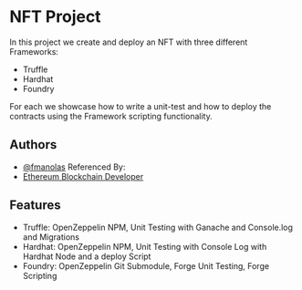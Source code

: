 # NFT Project

In this project we create and deploy an NFT with three different Frameworks:

* Truffle
* Hardhat
* Foundry

For each we showcase how to write a unit-test and how to deploy the contracts using the Framework scripting functionality.

## Authors

- [@fmanolas](https://www.github.com/fmanolas)
Referenced By:
- [Ethereum Blockchain Developer](https://ethereum-blockchain-developer)


## Features

- Truffle: OpenZeppelin NPM, Unit Testing with Ganache and Console.log and Migrations
- Hardhat: OpenZeppelin NPM, Unit Testing with Console Log with Hardhat Node and a deploy Script
- Foundry: OpenZeppelin Git Submodule, Forge Unit Testing, Forge Scripting